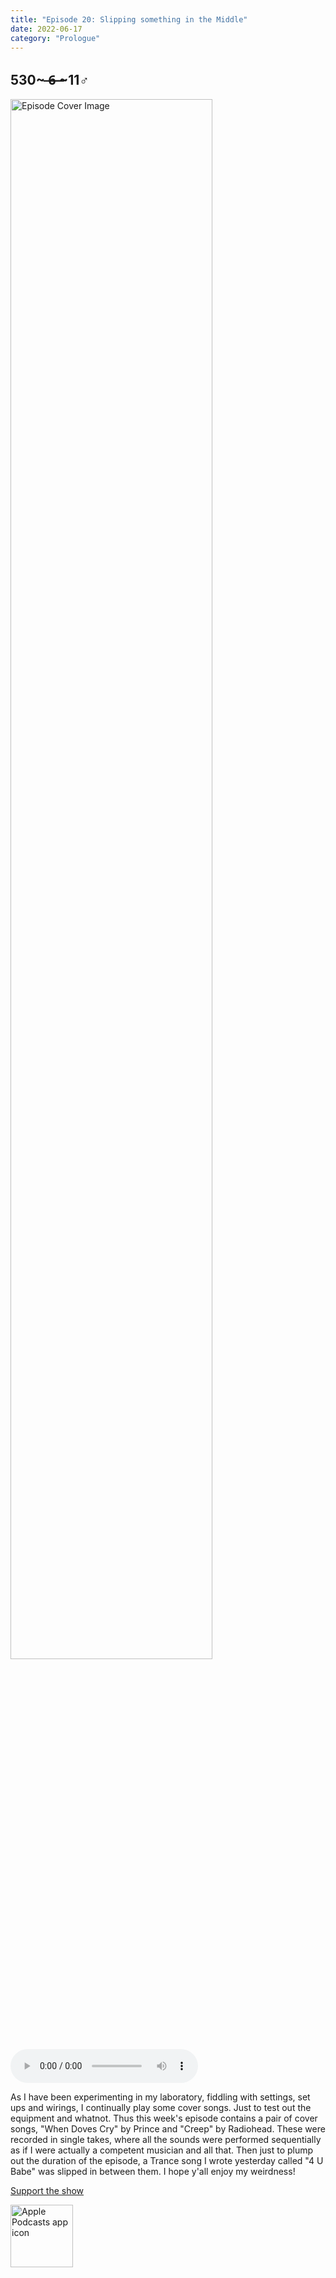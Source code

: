 ```yaml
---
title: "Episode 20: Slipping something in the Middle"
date: 2022-06-17
category: "Prologue"
---
```

## 530~ ̶6̶ ̶~11♂
<img src="https://artwork.captivate.fm/89a98a89-543d-400e-b99c-36d1afc7f11f/60854458c4d1acdf4e1c2f79c4137142d85d78e379bdafbd69bd34c85f5819ad.jpg" alt="Episode Cover Image" width=80%/>
<audio controls>
  <source src="https://podcasts.captivate.fm/media/d07eb5ae-7f94-43cf-8397-85d697a83429/10811760-episode-20-slipping-something-in-the-middle.mp3" type="audio/mpeg">
  Your browser does not support the audio element.
</audio>

<p>As I have been experimenting in my laboratory, fiddling with settings, set ups and wirings, I continually play some cover songs. Just to test out the equipment and whatnot. Thus this week&apos;s episode contains a pair of cover songs, &quot;When Doves Cry&quot; by Prince and &quot;Creep&quot; by Radiohead. These were recorded in single takes, where all the sounds were performed sequentially as if I were actually a competent musician and all that. Then just to plump out the duration of the episode, a Trance song I wrote yesterday called &quot;4 U Babe&quot; was slipped in between them. I hope y&apos;all enjoy my weirdness!</p><a rel="payment" href="https://www.paypal.com/donate/?hosted_button_id=WX3GRUK5BHJLS">Support the show</a>

<a href="https://podcasts.apple.com/us/podcast/living-room-music/id1608791560?tscg=30200&itsct=podcast_box_appicon&ls=1&mttnsubad=1608791560" style="display: inline-block;"><img src="https://toolbox.marketingtools.apple.com/api/v2/badges/app-icon-podcasts/standard/en-us" alt="Apple Podcasts app icon" style="width: 100px; height: 100px; vertical-align: middle; object-fit: contain;" /></a>
    